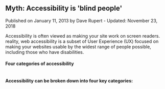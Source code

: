 
<body>

<article>
  
   
  <h1>Myth: Accessibility is 'blind people'</h1>

  

  <p> <italic> Published on January 11, 2013 by Dave Rupert - Updated: November 23, 2018 </italic> </p>
  <p>Accessibility is often viewed as making your site work on screen readers.   
        reality, web accessibility is a subset of User Experience (UX) 
         focused on making your websites usable by the widest range of people possible, 
          including those who have disabilities.</p>
          <h4><strong>Four categories of accessibility</strong><h4> <br> Accessibility can be broken down into four key categories:
          
        


      
                                              
</article>

</body>
